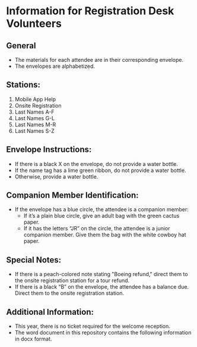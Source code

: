 # Information for Registration Desk Volunteers

## General
- The materials for each attendee are in their corresponding envelope.
- The envelopes are alphabetized.

## Stations:
1. Mobile App Help
2. Onsite Registration
3. Last Names A-F
4. Last Names G-L
5. Last Names M-R
6. Last Names S-Z

## Envelope Instructions:
- If there is a black X on the envelope, do not provide a water bottle.
- If the name tag has a lime green ribbon, do not provide a water bottle.
- Otherwise, provide a water bottle.

## Companion Member Identification:
- If the envelope has a blue circle, the attendee is a companion member:
  - If it’s a plain blue circle, give an adult bag with the green cactus paper.
  - If it has the letters “JR” on the circle, the attendee is a junior companion member. Give them the bag with the white cowboy hat paper.

## Special Notes:
- If there is a peach-colored note stating "Boeing refund," direct them to the onsite registration station for a tour refund.
- If there is a black “B” on the envelope, the attendee has a balance due. Direct them to the onsite registration station.

## Additional Information:
- This year, there is no ticket required for the welcome reception.
- The word document in this repository contains the following information in docx format.

